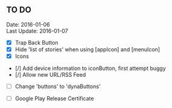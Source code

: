 ## TO DO ##
Date: 2016-01-06<br>
Last Update: 2016-01-07

- [X] Trap Back Button
- [X] Hide 'list of stories' when using [appIcon] and [menuIcon]
- [X] Icons
- [/] Add device information to iconButton, first attempt buggy
- [/] Allow new URL/RSS Feed
- [ ] Change 'buttons' to 'dynaButtons'
- [ ] Google Play Release Certificate

